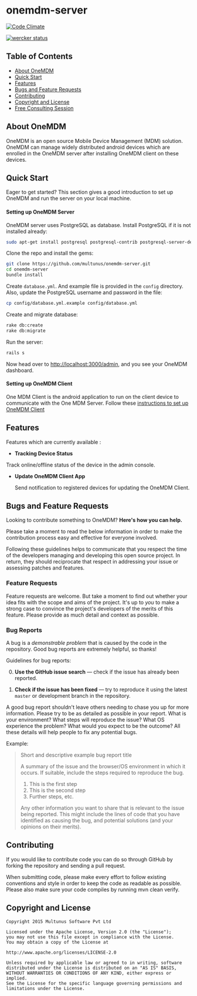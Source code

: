 # onemdm-server

[![Code Climate](https://codeclimate.com/github/multunus/onemdm-server/badges/gpa.svg)](https://codeclimate.com/github/multunus/onemdm-server)

[![wercker status](https://app.wercker.com/status/85bee6f48800554f27ff573ebc85a57c/m/master "wercker status")](https://app.wercker.com/project/bykey/85bee6f48800554f27ff573ebc85a57c)

## Table of Contents

* [About OneMDM](#about-one-mdm)
* [Quick Start](#quick-start)
* [Features](#features)
* [Bugs and Feature Requests](#bugs-and-feature-requests)
* [Contributing](#contributing)
* [Copyright and License](#copyright-and-license)
* [Free Consulting Session](#free-consulting-session)

## About OneMDM

OneMDM is an open source Mobile Device Management (MDM) solution. OneMDM can manage widely distributed android devices which are enrolled in the OneMDM server after installing OneMDM client on these devices.

## Quick Start

Eager to get started? This section gives a good introduction to set up OneMDM and run the server on your local machine.

#### Setting up OneMDM Server

OneMDM server uses PostgreSQL as database. Install PostgreSQL if it is not installed already:

``` bash
sudo apt-get install postgresql postgresql-contrib postgresql-server-dev-9.3
```

Clone the repo and install the gems:

``` bash
git clone https://github.com/multunus/onemdm-server.git
cd onemdm-server
bundle install
```

Create `database.yml`. And example file is provided in the `config` directory. Also, update the PostgreSQL username and password in the file:

``` bash
cp config/database.yml.example config/database.yml
```

Create and migrate database:

``` bash
rake db:create
rake db:migrate
```

Run the server:

``` bash
rails s
```

Now head over to [http://localhost:3000/admin](http://localhost:3000/admin), and you see your OneMDM dashboard.

#### Setting up OneMDM Client

One MDM Client is the android application to run on the client device to communicate with the One MDM Server. Follow these [instructions to set up OneMDM Client](https://github.com/multunus/onemdm-client/blob/master/README.md)

## Features

Features which are currently available :

* **Tracking Device Status**
 
 Track online/offline status of the device in the admin console.

* **Update OneMDM Client App**

  Send notification to registered devices for updating the OneMDM Client.

## Bugs and Feature Requests

Looking to contribute something to OneMDM? **Here's how you can help.**

Please take a moment to read the below information in order to make the contribution process easy and effective for everyone involved.

Following these guidelines helps to communicate that you respect the time of the developers managing and developing this open source project. In return, they should reciprocate that respect in addressing your issue or assessing patches and features.

### Feature Requests

Feature requests are welcome. But take a moment to find out whether your idea fits with the scope and aims of the project. It's up to *you* to make a strong case to convince the project's developers of the merits of this feature. Please provide as much detail and context as possible.

### Bug Reports

A bug is a _demonstrable problem_ that is caused by the code in the repository.
Good bug reports are extremely helpful, so thanks!

Guidelines for bug reports:

0. **Use the GitHub issue search** &mdash; check if the issue has already been
   reported.

1. **Check if the issue has been fixed** &mdash; try to reproduce it using the
   latest `master` or development branch in the repository.

A good bug report shouldn't leave others needing to chase you up for more information. Please try to be as detailed as possible in your report. What is your environment? What steps will reproduce the issue? What OS experience the problem? What would you expect to be the outcome? All these details will help people to fix any potential bugs.

Example:

> Short and descriptive example bug report title
>
> A summary of the issue and the browser/OS environment in which it occurs. If
> suitable, include the steps required to reproduce the bug.
>
> 1. This is the first step
> 2. This is the second step
> 3. Further steps, etc.
>
>
> Any other information you want to share that is relevant to the issue being
> reported. This might include the lines of code that you have identified as
> causing the bug, and potential solutions (and your opinions on their
> merits).

## Contributing

If you would like to contribute code you can do so through GitHub by forking the repository and sending a pull request.

When submitting code, please make every effort to follow existing conventions and style in order to keep the code as readable as possible. Please also make sure your code compiles by running mvn clean verify.

## Copyright and License

    Copyright 2015 Multunus Software Pvt Ltd

    Licensed under the Apache License, Version 2.0 (the "License");
    you may not use this file except in compliance with the License.
    You may obtain a copy of the License at

    http://www.apache.org/licenses/LICENSE-2.0

    Unless required by applicable law or agreed to in writing, software
    distributed under the License is distributed on an "AS IS" BASIS,
    WITHOUT WARRANTIES OR CONDITIONS OF ANY KIND, either express or implied.
    See the License for the specific language governing permissions and
    limitations under the License.
